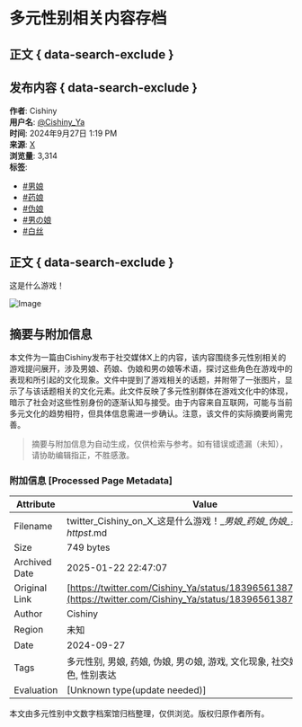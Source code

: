 # 多元性别相关内容存档

## 正文 { data-search-exclude }


## 发布内容 { data-search-exclude }

**作者**: Cishiny  
**用户名**: [@Cishiny_Ya](https://twitter.com/Cishiny_Ya)  
**时间**: 2024年9月27日 1:19 PM  
**来源**: [X](https://x.com)  
**浏览量**: 3,314  
**标签**: 
- [#男娘](https://x.com/hashtag/男娘?src=hashtag_click)
- [#药娘](https://x.com/hashtag/药娘?src=hashtag_click)
- [#伪娘](https://x.com/hashtag/伪娘?src=hashtag_click)
- [#男の娘](https://x.com/hashtag/男の娘?src=hashtag_click)
- [#白丝](https://x.com/hashtag/白丝?src=hashtag_click)

## 正文 { data-search-exclude }
这是什么游戏！  

![Image](https://pbs.twimg.com/media/GYfFe1mawAAC5Po?format=jpg&name=900x900)
<!-- tcd_original_link https://twitter.com/Cishiny_Ya/status/1839656138733715626 -->


## 摘要与附加信息

<!-- tcd_abstract -->
本文件为一篇由Cishiny发布于社交媒体X上的内容，该内容围绕多元性别相关的游戏提问展开，涉及男娘、药娘、伪娘和男の娘等术语，探讨这些角色在游戏中的表现和所引起的文化现象。文件中提到了游戏相关的话题，并附带了一张图片，显示了与该话题相关的文化元素。此文件反映了多元性别群体在游戏文化中的体现，暗示了社会对这些性别身份的逐渐认知与接受。由于内容来自互联网，可能与当前多元文化的趋势相符，但具体信息需进一步确认。注意，该文件的实际摘要尚需完善。
<!-- tcd_abstract_end -->

> 摘要与附加信息为自动生成，仅供检索与参考。如有错误或遗漏（未知），请协助编辑指正，不胜感激。

### 附加信息 [Processed Page Metadata]

| Attribute       | Value                                  |
|-----------------|----------------------------------------|
| Filename        | twitter_Cishiny_on_X_这是什么游戏！__男娘_药娘_伪娘_男の娘_白丝httpst_.md                             |
| Size            | 749 bytes                           |
| Archived Date   | 2025-01-22 22:47:07                             |
| Original Link   | [https://twitter.com/Cishiny_Ya/status/1839656138733715626](https://twitter.com/Cishiny_Ya/status/1839656138733715626)                       |
| Author          | Cishiny                               |
| Region          | 未知                               |
| Date            | 2024-09-27                                 |
| Tags            | 多元性别, 男娘, 药娘, 伪娘, 男の娘, 游戏, 文化现象, 社交媒体, 性别角色, 性别表达                                 |
| Evaluation            | [Unknown type(update needed)]                                 |
<!-- tcd_table_end -->

本文由多元性别中文数字档案馆归档整理，仅供浏览。版权归原作者所有。
